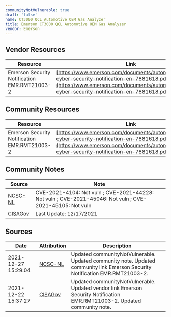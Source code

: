 ```yaml
---
communityNotVulnerable: true
draft: 'false'
name: CT3000 QCL Automotive OEM Gas Analyzer
title: Emerson CT3000 QCL Automotive OEM Gas Analyzer
vendor: Emerson
---
```


## Vendor Resources
| Resource | Link |
| --- | --- |
| Emerson Security Notification EMR.RMT21003-2 | [https://www.emerson.com/documents/automation/emerson-cyber-security-notification-en-7881618.pdf](https://www.emerson.com/documents/automation/emerson-cyber-security-notification-en-7881618.pdf) |

## Community Resources
| Resource | Link |
| --- | --- |
| Emerson Security Notification EMR.RMT21003-2 | [https://www.emerson.com/documents/automation/emerson-cyber-security-notification-en-7881618.pdf](https://www.emerson.com/documents/automation/emerson-cyber-security-notification-en-7881618.pdf) |

## Community Notes
| Source | Note |
| --- | --- |
| [NCSC-NL](https://github.com/NCSC-NL/log4shell/blob/main/software/README.md) | CVE-2021-4104: Not vuln ; CVE-2021-44228: Not vuln ; CVE-2021-45046: Not vuln ; CVE-2021-45105: Not vuln </ul> |
| [CISAGov](https://raw.githubusercontent.com/cisagov/log4j-affected-db/develop/README.md) | Last Update: 12/17/2021 |

## Sources
| Date | Attribution | Description |
| --- | --- | --- |
| 2021-12-27 15:29:04 | [NCSC-NL](https://github.com/NCSC-NL/log4shell/blob/main/software/README.md) | Updated communityNotVulnerable. Updated community note. Updated community link Emerson Security Notification EMR.RMT21003-2.  |
| 2021-12-22 15:37:27 | [CISAGov](https://raw.githubusercontent.com/cisagov/log4j-affected-db/develop/README.md) | Updated communityNotVulnerable. Updated vendor link Emerson Security Notification EMR.RMT21003-2. Updated community note.  |
